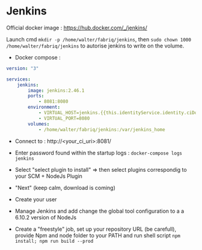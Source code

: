 Jenkins
============

Official docker image : https://hub.docker.com/_/jenkins/


Launch cmd `mkdir -p /home/walter/fabriq/jenkins`, then `sudo chown 1000 /home/walter/fabriq/jenkins` to autorise jenkins to write on the volume. 

* Docker compose :

```yml
version: "3"

services:
    jenkins:
        image: jenkins:2.46.1
        ports:
            - 8081:8080
        environment:
            - VIRTUAL_HOST=jenkins.{{this.identityService.identity.ciDomain}}
            - VIRTUAL_PORT=8080              
        volumes:
            - /home/walter/fabriq/jenkins:/var/jenkins_home 

```


* Connect to :
http://<your_ci_uri>:8081/

* Enter password found within the startup logs : `docker-compose logs jenkins`
* Select "select plugin to install" => then select plugins correspondig to your SCM + NodeJs Plugin
* "Next" (keep calm, download is coming)
* Create your user
* Manage Jenkins and add change the global tool configuration to a a 6.10.2 version of NodeJs
* Create a "freestyle" job, set up your repository URL (be carefull), provide Npm and node folder to your PATH and run shell script `npm install; npm run build --prod`
